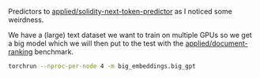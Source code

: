 Predictors to [applied/solidity-next-token-predictor](../solidity-next-token-predictor) as I noticed some weirdness.

We have a (large) text dataset we want to train on multiple GPUs so we get a big model which we will then put to the test with the [applied/document-ranking](applied/document-ranking) benchmark.

```bash
torchrun --nproc-per-node 4 -m big_embeddings.big_gpt 
```


